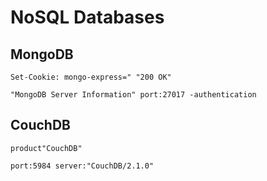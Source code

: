 # NoSQL Databases

## MongoDB

`Set-Cookie: mongo-express=" "200 OK"`

`"MongoDB Server Information" port:27017 -authentication`

## CouchDB

`product"CouchDB"`

`port:5984 server:"CouchDB/2.1.0"`